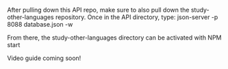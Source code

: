 After pulling down this API repo, make sure to also pull down the study-other-languages repository. 
Once in the API directory, type:
json-server -p 8088 database.json -w

From there, the study-other-languages directory can be activated with NPM start

Video guide coming soon!
